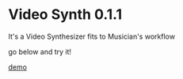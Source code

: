 # Video Synth 0.1.1

It's a Video Synthesizer fits to Musician's workflow

go below and try it!

[demo](halsoo.github.io/video-synth-0.1.1, 'demo link')
